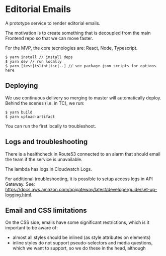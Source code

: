# Editorial Emails

A prototype service to render editorial emails.

The motivation is to create something that is decoupled from the main Frontend
repo so that we can move faster.

For the MVP, the core tecnologies are: React, Node, Typescript.

    $ yarn install // install deps
    $ yarn dev // run locally
    $ yarn [test|tslint|tsc|..] // see package.json scripts for options here

## Deploying

We use continuous delivery so merging to master will automatically deploy.
Behind the scenes (i.e. in TC), we run:

    $ yarn build
    $ yarn upload-artifact

You can run the first locally to troubleshoot.

## Logs and troubleshooting

There is a healthcheck in Route53 connected to an alarm that should email the
team if the service is unavailable.

The lambda has logs in Cloudwatch Logs.

For additional troubleshooting, it is possible to setup access logs in API
Gateway. See:
https://docs.aws.amazon.com/apigateway/latest/developerguide/set-up-logging.html.

## Email and CSS limitations

On the CSS side, emails have some significant restrictions, which is it
important to be aware of:

-   almost all styles should be inlined (as style attributes on elements)
-   inline styles do not support pseudo-selectors and media questions, which we
    want to support, so we do these in the head, although <style> in the head is
    not universally supported
-   modern layout approaches (flex/grid) are not supported so stick to tables
-   there are various limitations about where you can use padding

Specifically, for layout:

-   only use tables for layout
-   set width on `table` elements
-   set padding on `td` elements
-   avoid margin (it is unreliable on some older Outlook versions)
-   you can do 'responsive design' by using the 'fluid hybrid' technique (see
    [here](https://www.emailonacid.com/blog/article/email-development/a-fluid-hybrid-design-primer/)).
    Essentially, you use nested tables with `width: 100%` and `max-width: 100px`
    (e.g.). Note, a hack is required for Outlook.

To help stick to these, specific typings have been added to constrain CSS
property use - for example `tableCSS`, which differs from `tdCSS` and so on. See
the `css.ts` file for all available here.

Useful reading:

-   https://www.campaignmonitor.com/css/
-   https://www.emailonacid.com/blog/article/email-development/how-to-code-emails-for-outlook-2016/
-   https://www.emailonacid.com/blog/article/email-development/a-fluid-hybrid-design-primer/
-   https://www.theguardian.com/email/film-today
-   https://github.com/guardian/frontend/blob/master/docs/03-dev-howtos/17-working-with-emails.md#email-rendering

Useful snippets with bug fixes for different email clients:

-   https://litmus.com/community/snippets

## Special fixes

Fix #1 - Lotus Notes 8.5 - missing background-color in the footer section.

To fix the problem with the missing background-color on Lotus Notes 8.5, we had to remove inline CSS style which
was setting a 'background-color' to '#333333' and move this styling to 'bgcolor' attribute.
According to Campaign Monitor CSS support (https://www.campaignmonitor.com/css/color-background/background-color/)
background-color is partially supported on the table, which would normally work correctly. However, in the inline styles we were also
adding styles for 'background-repeat', 'background-position' and 'background-image', and all of the above inline styles are not supported in Lotus Notes 8.5.
Because of that, Lotus Notes 8.5 was stripping out all of the inline styles, including 'background-color', which would normally work fine.

More details on the PR can be found here: https://github.com/guardian/editorial-emails/pull/16
